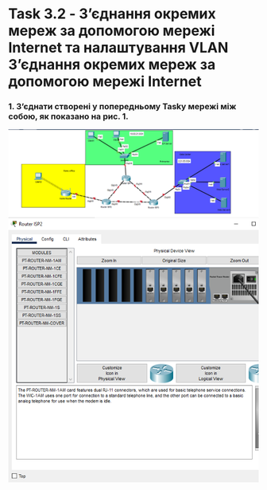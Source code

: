 
# Task 3.2 - З’єднання окремих мереж за допомогою мережі Internet та налаштування VLAN З’єднання окремих мереж за допомогою мережі Internet 
### 1. З’єднати створені у попередньому Taskу мережі між собою, як показано на рис. 1.
![](Images/3.2.1_1.png)
![](Images/3.2.1_2.png)
